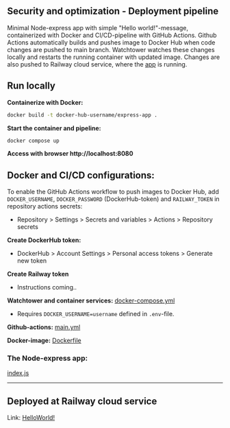 ## Security and optimization - Deployment pipeline

Minimal Node-express app with simple "Hello world!"-message, containerized with Docker and CI/CD-pipeline with GitHub Actions. Github Actions automatically builds and pushes image to Docker Hub when code changes are pushed to main branch. Watchtower watches these changes locally and restarts the running container with updated image. Changes are also pushed to Railway cloud service, where the [app](https://docker-production-68a2.up.railway.app/) is running. 

## Run locally
**Containerize with Docker:**
```bash
docker build -t docker-hub-username/express-app .
```
**Start the container and pipeline:**
```bash
docker compose up
```

**Access with browser http://localhost:8080**

## Docker and CI/CD configurations:

To enable the GitHub Actions workflow to push images to Docker Hub, add `DOCKER_USERNAME`, `DOCKER_PASSWORD` (DockerHub-token) and `RAILWAY_TOKEN` in repository actions secrets:
- Repository > Settings > Secrets and variables > Actions > Repository secrets

**Create DockerHub token:**

- DockerHub > Account Settings > Personal access tokens > Generate new token

**Create Railway token**
- Instructions coming..
  
**Watchtower and container services:**
[docker-compose.yml](https://github.com/JanneKarki/Docker/blob/main/docker-compose.yml)
- Requires `DOCKER_USERNAME=username` defined in `.env`-file.

**Github-actions:**
[main.yml](https://github.com/JanneKarki/Docker/blob/main/.github/workflows/main.yml)

**Docker-image:**
[Dockerfile](https://github.com/JanneKarki/Docker/blob/main/Dockerfile)

### The Node-express app:
[index.js](https://github.com/JanneKarki/Docker/blob/main/index.js)

____________________________
## Deployed at Railway cloud service
Link: [HelloWorld!](https://docker-production-68a2.up.railway.app/)

